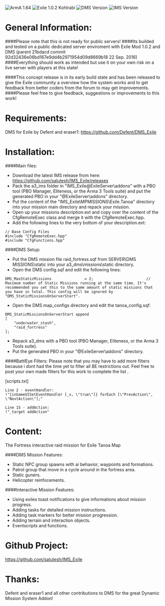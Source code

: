 ![ArmA 1.64](https://img.shields.io/badge/Arma-1.64-blue.svg) ![Exile 1.0.2 Kohlrabi](https://img.shields.io/badge/Exile-1.0.2%20Kohlrabi-C72651.svg) ![DMS Version](https://img.shields.io/badge/DMS%20Version-2016--09--05-blue.svg) ![IMS Version](https://img.shields.io/badge/IMS%20Version-2016--11--10-00a9e1.svg)

# General Information:
####Please note that this is not ready for public servers!
####Its builded and tested on a public dedicated server enviroment with Exile Mod 1.0.2 and DMS (parent 21bdacd commit 92d32436e06bd167e9dd4b2971954d09d8669b18 22 Sep. 2016)
####Everything should work as intended but use it on your own risk on a live server with players at this state! 

####This concept release is in its early build state and has been released to give the Exile community a overview how the system works and to get feedback from better coders from the forum to may get improvements.
####Please feel free to give feedback, suggestions or improvements to this work!


# Requirements:
DMS for Exile by Defent and eraser1: https://github.com/Defent/DMS_Exile


# Installation:
####Main files:
- Download the latest IMS release from here: https://github.com/salutesh/IMS_Exile/releases
- Pack the a3_ims folder in "IMS_Exile\@ExileServer\addons" with a PBO tool (PBO Manager, Eliteness, or the Arma 3 Tools suite) and put the generated PBO in your "@ExileServer\addons\" directory.
- Put the content of the "IMS_Exile\MPMISSIONS\Exile.Tanoa" directory into your mission main directory and repack your mission.
- Open up your missions description.ext and copy over the content of the CfgRemoteExec class and merge it with the CfgRemoteExec.hpp.
- Add the following lines to the very bottom of your description.ext:
```
// Base Config Files
#include "CfgRemoteExec.hpp"
#include "CfgFunctions.hpp" 
```

####DMS Setup:
- Put the DMS mission file raid_fortress.sqf from SERVER\DMS MISSIONS\static into your a3_dms\missions\static directory.
- Open the DMS config.sqf and edit the following lines:
```
DMS_MaxStaticMissions				= 2;						// Maximum number of Static Missions running at the same time. It's recommended you set this to the same amount of static missions that you have in total. This config will be ignored by "DMS_StaticMissionsOnServerStart".
```

- Open the DMS map_configs directory and edit the tanoa_config.sqf:
```
DMS_StaticMissionsOnServerStart append
[
    "underwater_stash",
    "raid_fortress"
];
```

- Repack a3_dms with a PBO tool (PBO Manager, Eliteness, or the Arma 3 Tools suite).
- Put the generated PBO in your "@ExileServer\addons\" directory.


####BattlEye Filters:
Please note that you may have to add more filters because i dont had the time yet to filter all BE restrictions out.
Feel free to post your own made filters for this work to complete the list .

[scripts.txt]
```
Line 2 - eventHandler:
!"{inGameUISetEventHandler [_x, \"true\"]} forEach [\"PrevAction\", \"NextAction\"];"

Line 15 - addAction:
!"_target addAction"
```

# Content:

The Fortress interactive raid mission for Exile Tanoa Map

####DMS Mission Features:
- Static NPC group spawns with ai behavior, waypoints and formations.
- Patrol group that move in a cycle around in the fortress area.
- Static guners.
- Helicopter reinfocements.

####Interactive Mission Features:
- Using exiles toast notifications to give informations about mission progress.
- Adding tasks for detailed mission instructions.
- Adding task markers for better mission progression.
- Adding terrain and interaction objects.
- Eventscripts and functions.


# Github Project:

https://github.com/salutesh/IMS_Exile


# Thanks:

Defent and eraser1 and all other contributions to DMS for the great Dynamic Mission System Addon! 

